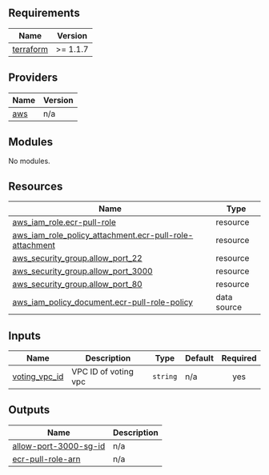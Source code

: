 <!-- BEGIN_TF_DOCS -->
## Requirements

| Name | Version |
|------|---------|
| <a name="requirement_terraform"></a> [terraform](#requirement\_terraform) | >= 1.1.7 |

## Providers

| Name | Version |
|------|---------|
| <a name="provider_aws"></a> [aws](#provider\_aws) | n/a |

## Modules

No modules.

## Resources

| Name | Type |
|------|------|
| [aws_iam_role.ecr-pull-role](https://registry.terraform.io/providers/hashicorp/aws/latest/docs/resources/iam_role) | resource |
| [aws_iam_role_policy_attachment.ecr-pull-role-attachment](https://registry.terraform.io/providers/hashicorp/aws/latest/docs/resources/iam_role_policy_attachment) | resource |
| [aws_security_group.allow_port_22](https://registry.terraform.io/providers/hashicorp/aws/latest/docs/resources/security_group) | resource |
| [aws_security_group.allow_port_3000](https://registry.terraform.io/providers/hashicorp/aws/latest/docs/resources/security_group) | resource |
| [aws_security_group.allow_port_80](https://registry.terraform.io/providers/hashicorp/aws/latest/docs/resources/security_group) | resource |
| [aws_iam_policy_document.ecr-pull-role-policy](https://registry.terraform.io/providers/hashicorp/aws/latest/docs/data-sources/iam_policy_document) | data source |

## Inputs

| Name | Description | Type | Default | Required |
|------|-------------|------|---------|:--------:|
| <a name="input_voting_vpc_id"></a> [voting\_vpc\_id](#input\_voting\_vpc\_id) | VPC ID of voting vpc | `string` | n/a | yes |

## Outputs

| Name | Description |
|------|-------------|
| <a name="output_allow-port-3000-sg-id"></a> [allow-port-3000-sg-id](#output\_allow-port-3000-sg-id) | n/a |
| <a name="output_ecr-pull-role-arn"></a> [ecr-pull-role-arn](#output\_ecr-pull-role-arn) | n/a |
<!-- END_TF_DOCS -->